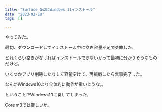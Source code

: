 ```yaml
---
title: "Surface Go2にWindows 11インストール"
date: "2023-02-18"
tags: []

---
```


やってみた。

最初、ダウンロードしてインストール中に空き容量不足で失敗した。

どれくらい空きがなければインストールできないかって最初に分かりそうなものだけど。

いくつかアプリ削除したりして容量空けて、再挑戦したら無事完了した。

なんかWindows10より全体的に動作が重いような。。

ということでWindows10に戻してしまった。

Core m3では厳しいか。
